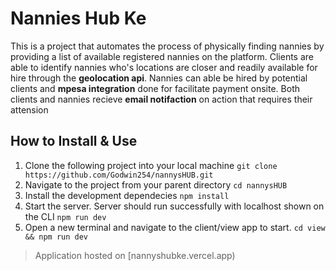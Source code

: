 # Nannies Hub Ke

This is a project that automates the process of physically finding nannies by providing a list of available registered nannies on the platform. Clients are able to identify nannies who's locations are closer and readily available for hire through the **geolocation api**. Nannies can able be hired by potential clients and **mpesa integration** done for facilitate payment onsite. Both clients and nannies recieve **email notifaction** on action that requires their attension

## How to Install & Use

 1. Clone the following project into your local machine
 `git clone https://github.com/Godwin254/nannysHUB.git`
 2. Navigate to the project from your parent directory
 `cd nannysHUB`
 3. Install the development dependecies
 `npm install`
 4. Start the server. Server should run successfully with localhost shown on the CLI
 `npm run dev`
 5. Open a new terminal and navigate to the client/view app to start.
`cd view && npm run dev`

> Application hosted on [nannyshubke.vercel.app)
